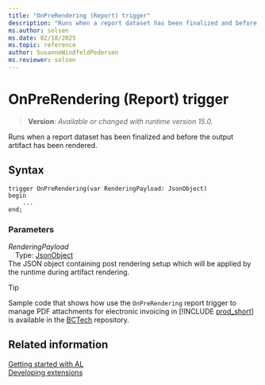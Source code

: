 ```yaml
---
title: "OnPreRendering (Report) trigger"
description: "Runs when a report dataset has been finalized and before the output artifact has been rendered."
ms.author: solsen
ms.date: 02/18/2025
ms.topic: reference
author: SusanneWindfeldPedersen
ms.reviewer: solsen
---
```

[//]: # (START>DO_NOT_EDIT)
[//]: # (IMPORTANT:Do not edit any of the content between here and the END>DO_NOT_EDIT.)
[//]: # (Any modifications should be made in the .xml files in the ModernDev repo.)

# OnPreRendering (Report) trigger
> **Version**: _Available or changed with runtime version 15.0._

Runs when a report dataset has been finalized and before the output artifact has been rendered.


## Syntax
```AL
trigger OnPreRendering(var RenderingPayload: JsonObject)
begin
    ...
end;
```

### Parameters

*RenderingPayload*  
&emsp;Type: [JsonObject](../../methods-auto/jsonobject/jsonobject-data-type.md)  
The JSON object containing post rendering setup which will be applied by the runtime during artifact rendering.  



[//]: # (IMPORTANT: END>DO_NOT_EDIT)

> [!TIP]
> Sample code that shows how use the `OnPreRendering` report trigger to manage PDF attachments for electronic invoicing in [!INCLUDE [prod_short](../../includes/prod_short.md)] is available in the [BCTech](https://github.com/microsoft/BCTech/tree/master/samples/ReportTech/PdfAttachments) repository.

## Related information

[Getting started with AL](../../devenv-get-started.md)  
[Developing extensions](../../devenv-dev-overview.md)  
